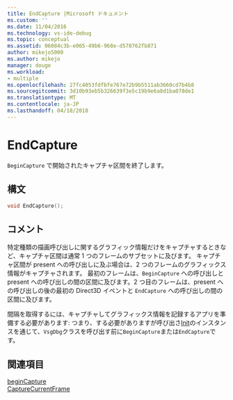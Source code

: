 ```yaml
---
title: EndCapture |Microsoft ドキュメント
ms.custom: ''
ms.date: 11/04/2016
ms.technology: vs-ide-debug
ms.topic: conceptual
ms.assetid: 06084c3b-e065-49b6-968e-d578762fb871
author: mikejo5000
ms.author: mikejo
manager: douge
ms.workload:
- multiple
ms.openlocfilehash: 27fc4053fdfbfe767e72b9b5511ab3660cd7b4b8
ms.sourcegitcommit: 3d10b93eb5b326639f3e5c19b9e6a8d1ba078de1
ms.translationtype: MT
ms.contentlocale: ja-JP
ms.lasthandoff: 04/18/2018
---
```

# <a name="endcapture"></a>EndCapture
`BeginCapture` で開始されたキャプチャ区間を終了します。  
  
## <a name="syntax"></a>構文  
  
```C++  
void EndCapture();  
```  
  
## <a name="remarks"></a>コメント  
 特定種類の描画呼び出しに関するグラフィック情報だけをキャプチャするときなど、キャプチャ区間は通常 1 つのフレームのサブセットに及びます。 キャプチャ区間が present への呼び出しに及ぶ場合は、2 つのフレームのグラフィックス情報がキャプチャされます。 最初のフレームは、`BeginCapture` への呼び出しと present への呼び出しの間の区間に及びます。2 つ目のフレームは、present への呼び出しの後の最初の Direct3D イベントと `EndCapture` への呼び出しの間の区間に及びます。  
  
 間隔を取得するには、キャプチャしてグラフィックス情報を記録するアプリを準備する必要があります: つまり、する必要がありますが呼び出さ[Init](init.md)のインスタンスを通じて、`VsgDbg`クラスを呼び出す前に`BeginCapture`または`EndCapture`です。  
  
## <a name="see-also"></a>関連項目  
 [beginCapture](begincapture.md)   
 [CaptureCurrentFrame](capturecurrentframe.md)